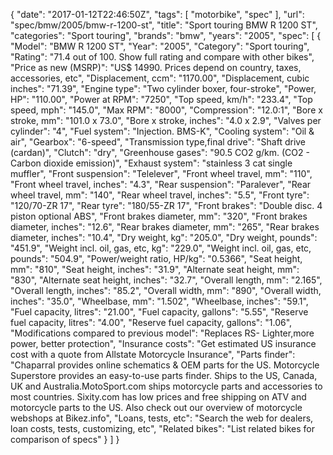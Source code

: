 {
    "date": "2017-01-12T22:46:50Z",
    "tags": [
        "motorbike",
        "spec"
    ],
    "url": "spec\/bmw\/2005\/bmw-r-1200-st",
    "title": "Sport touring BMW R 1200 ST",
    "categories": "Sport touring",
    "brands": "bmw",
    "years": "2005",
    "spec": [
        {
            "Model": "BMW R 1200 ST",
            "Year": "2005",
            "Category": "Sport touring",
            "Rating": "71.4 out of 100. Show full rating and compare with other bikes",
            "Price as new (MSRP)": "US$ 14990.   Prices depend on country, taxes, accessories, etc",
            "Displacement, ccm": "1170.00",
            "Displacement, cubic inches": "71.39",
            "Engine type": "Two cylinder boxer, four-stroke",
            "Power, HP": "110.00",
            "Power at RPM": "7250",
            "Top speed, km\/h": "233.4",
            "Top speed, mph": "145.0",
            "Max RPM": "8000",
            "Compression": "12.0:1",
            "Bore x stroke, mm": "101.0 x 73.0",
            "Bore x stroke, inches": "4.0 x 2.9",
            "Valves per cylinder": "4",
            "Fuel system": "Injection. BMS-K",
            "Cooling system": "Oil & air",
            "Gearbox": "6-speed",
            "Transmission type,final drive": "Shaft drive (cardan)",
            "Clutch": "dry",
            "Greenhouse gases": "90.5 CO2 g\/km. (CO2 - Carbon dioxide emission)",
            "Exhaust system": "stainless 3 cat single muffler",
            "Front suspension": "Telelever",
            "Front wheel travel, mm": "110",
            "Front wheel travel, inches": "4.3",
            "Rear suspension": "Paralever",
            "Rear wheel travel, mm": "140",
            "Rear wheel travel, inches": "5.5",
            "Front tyre": "120\/70-ZR 17",
            "Rear tyre": "180\/55-ZR 17",
            "Front brakes": "Double disc. 4 piston optional  ABS",
            "Front brakes diameter, mm": "320",
            "Front brakes diameter, inches": "12.6",
            "Rear brakes diameter, mm": "265",
            "Rear brakes diameter, inches": "10.4",
            "Dry weight, kg": "205.0",
            "Dry weight, pounds": "451.9",
            "Weight incl. oil, gas, etc, kg": "229.0",
            "Weight incl. oil, gas, etc, pounds": "504.9",
            "Power\/weight ratio, HP\/kg": "0.5366",
            "Seat height, mm": "810",
            "Seat height, inches": "31.9",
            "Alternate seat height, mm": "830",
            "Alternate seat height, inches": "32.7",
            "Overall length, mm": "2.165",
            "Overall length, inches": "85.2",
            "Overall width, mm": "890",
            "Overall width, inches": "35.0",
            "Wheelbase, mm": "1.502",
            "Wheelbase, inches": "59.1",
            "Fuel capacity, litres": "21.00",
            "Fuel capacity, gallons": "5.55",
            "Reserve fuel capacity, litres": "4.00",
            "Reserve fuel capacity, gallons": "1.06",
            "Modifications compared to previous model": "Replaces RS- Lighter,more power, better protection",
            "Insurance costs": "Get estimated US insurance cost with a quote from Allstate Motorcycle Insurance",
            "Parts finder": "Chaparral provides online schematics & OEM parts for the US.   Motorcycle Superstore provides an easy-to-use parts finder. Ships to the US, Canada, UK and Australia.MotoSport.com ships motorcycle parts and accessories to most countries.    Sixity.com has low prices and free shipping on ATV and motorcycle parts to the US. Also check out our overview of motorcycle webshops at Bikez.info",
            "Loans, tests, etc": "Search the web for dealers, loan costs, tests, customizing, etc",
            "Related bikes": "List related bikes for comparison of specs"
        }
    ]
}
